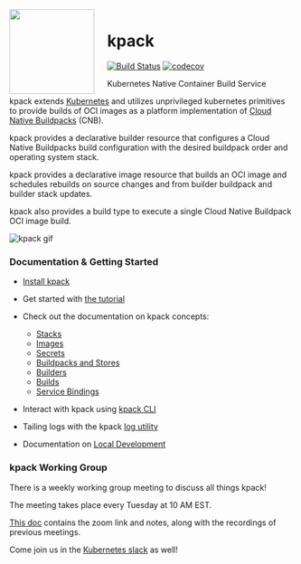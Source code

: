 <img src="docs/assets/kpack.png" width="150" align="left" alt="" style="padding-right: 20px;">

# kpack
[![Build Status](https://github.com/pivotal/kpack/workflows/CI/badge.svg)](https://github.com/pivotal/kpack/actions)
[![codecov](https://codecov.io/gh/pivotal/kpack/branch/master/graph/badge.svg)](https://codecov.io/gh/pivotal/kpack)

Kubernetes Native Container Build Service

kpack extends [Kubernetes](https://kubernetes.io/docs/concepts/extend-kubernetes/api-extension/custom-resources/) and utilizes unprivileged kubernetes primitives to provide builds of OCI images as a platform implementation of [Cloud Native Buildpacks](https://buildpacks.io) (CNB).

kpack provides a declarative builder resource that configures a Cloud Native Buildpacks build configuration with the desired buildpack order and operating system stack.

kpack provides a declarative image resource that builds an OCI image and schedules rebuilds on source changes and from builder buildpack and builder stack updates.

kpack also provides a build type to execute a single Cloud Native Buildpack OCI image build.

![kpack gif](docs/assets/node-min.gif)

### Documentation & Getting Started

- [Install kpack](docs/install.md)
- Get started with [the tutorial](docs/tutorial.md)
- Check out the documentation on kpack concepts:
    - [Stacks](docs/stack.md)
    - [Images](docs/image.md)
    - [Secrets](docs/secrets.md)
    - [Buildpacks and Stores](docs/buildpacks.md)
    - [Builders](docs/builders.md)
    - [Builds](docs/build.md)
    - [Service Bindings](docs/legacy-cnb-servicebindings.md)

- Interact with kpack using [kpack CLI](https://github.com/vmware-tanzu/kpack-cli/blob/main/docs/kp.md)

- Tailing logs with the kpack [log utility](docs/logs.md)

- Documentation on [Local Development](docs/local.md)

### kpack Working Group

There is a weekly working group meeting to discuss all things kpack!

The meeting takes place every Tuesday at 10 AM EST.

[This doc](https://docs.google.com/document/d/1I9n5pVsuos7mJPrzr5YbSPqSXymPaRbhVtcmSGEkUMc) contains the zoom link and notes, along with the recordings of previous meetings.

Come join us in the [Kubernetes slack](https://kubernetes.slack.com/channels/kpack) as well!
